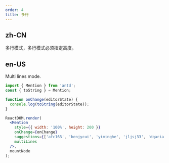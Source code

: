 ```yaml
---
order: 4
title: 多行
---
```


## zh-CN

多行模式，多行模式必须指定高度。

## en-US

Multi lines mode.

````jsx
import { Mention } from 'antd';
const { toString } = Mention;

function onChange(editorState) {
  console.log(toString(editorState));
}

ReactDOM.render(
  <Mention
    style={{ width: '100%', height: 200 }}
    onChange={onChange}
    suggestions={['afc163', 'benjycui', 'yiminghe', 'jljsj33', 'dqaria', 'RaoHai']}
    multiLines
  />,
  mountNode
);
````
